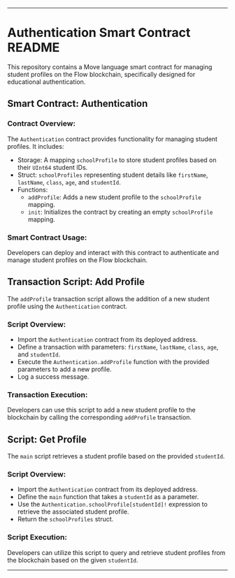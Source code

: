 

---

# Authentication Smart Contract README

This repository contains a Move language smart contract for managing student profiles on the Flow blockchain, specifically designed for educational authentication.

## Smart Contract: Authentication

### Contract Overview:

The `Authentication` contract provides functionality for managing student profiles. It includes:

- Storage: A mapping `schoolProfile` to store student profiles based on their `UInt64` student IDs.
- Struct: `schoolProfiles` representing student details like `firstName`, `lastName`, `class`, `age`, and `studentId`.
- Functions:
  - `addProfile`: Adds a new student profile to the `schoolProfile` mapping.
  - `init`: Initializes the contract by creating an empty `schoolProfile` mapping.

### Smart Contract Usage:

Developers can deploy and interact with this contract to authenticate and manage student profiles on the Flow blockchain.

## Transaction Script: Add Profile

The `addProfile` transaction script allows the addition of a new student profile using the `Authentication` contract.

### Script Overview:

- Import the `Authentication` contract from its deployed address.
- Define a transaction with parameters: `firstName`, `lastName`, `class`, `age`, and `studentId`.
- Execute the `Authentication.addProfile` function with the provided parameters to add a new profile.
- Log a success message.

### Transaction Execution:

Developers can use this script to add a new student profile to the blockchain by calling the corresponding `addProfile` transaction.

## Script: Get Profile

The `main` script retrieves a student profile based on the provided `studentId`.

### Script Overview:

- Import the `Authentication` contract from its deployed address.
- Define the `main` function that takes a `studentId` as a parameter.
- Use the `Authentication.schoolProfile[studentId]!` expression to retrieve the associated student profile.
- Return the `schoolProfiles` struct.

### Script Execution:

Developers can utilize this script to query and retrieve student profiles from the blockchain based on the given `studentId`.

---

